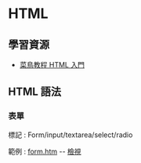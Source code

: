 # HTML

## 學習資源

* [菜鳥教程 HTML 入門](http://www.runoob.com/html/html-tutorial.html)

## HTML 語法

### 表單

標記 : Form/input/textarea/select/radio

範例 : [form.htm](form.htm) -- [檢視](https://rawgit.com/cccnqu/wd106b/master/example/01-html/form.htm)

